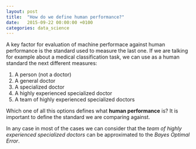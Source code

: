 ```yaml
---
layout: post
title:  "How do we define human performance?"
date:   2015-09-22 00:00:00 +0100
categories: data_science
---
```


A key factor for evaluation of machine performace against human performance is the standard used to measure the last one.
If we are talking for example about a medical classification task, we can use as a human standard the next different measures:

1. A person (not a doctor)
2. A general doctor
3. A specialized doctor
4. A highly experienced specialized doctor
5. A team of highly experienced specialized doctors

Which one of all this options defines what **human performance** is? It is important to define the standard we are comparing against.

In any case in most of the cases we can consider that the *team of highly experienced specialized doctors* can be approximated to the *Bayes Optimal Error*.

